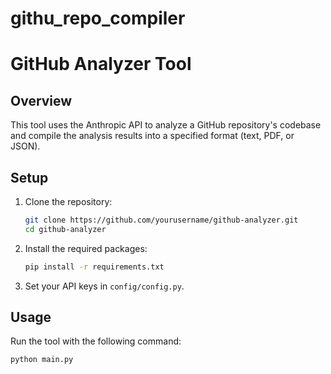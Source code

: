 # githu_repo_compiler

# GitHub Analyzer Tool

## Overview
This tool uses the Anthropic API to analyze a GitHub repository's codebase and compile the analysis results into a specified format (text, PDF, or JSON).

## Setup

1. Clone the repository:
    ```bash
    git clone https://github.com/yourusername/github-analyzer.git
    cd github-analyzer
    ```

2. Install the required packages:
    ```bash
    pip install -r requirements.txt
    ```

3. Set your API keys in `config/config.py`.

## Usage

Run the tool with the following command:
```bash
python main.py
